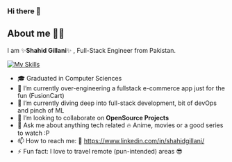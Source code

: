 ### Hi there 👋
## About me 🙋‍♂️
I am ✨**Shahid Gillani**✨ , Full-Stack Engineer from Pakistan.

[![My Skills](https://skills.thijs.gg/icons?i=react,nextjs,typescript,apollo,html,css,bootstrap,materialui,graphql,sass,figma,git,js,jquery,mongodb,mysql,nodejs,tailwind,alpinejs)](https://skills.thijs.gg)

- 🎓 Graduated in Computer Sciences
- 🔭 I’m currently over-engineering a fullstack e-commerce app just for the fun (FusionCart)
- 🌱 I’m currently diving deep into full-stack development, bit of devOps and pinch of ML
- 👯 I’m looking to collaborate on **OpenSource Projects**
- 💬 Ask me about anything tech related :fire: Anime, movies or a good series to watch :P
- 📫 How to reach me: :link: https://www.linkedin.com/in/shahidgillani/
- ⚡ Fun fact: I love to travel remote (pun-intended) areas :sunglasses:

<!--
**sibshahz/sibshahz** is a ✨ _special_  repository because its `README.md` (this file) appears on your GitHub profile.

Here are some ideas to get you started:

- 🔭 I’m currently working on ...
- 🌱 I’m currently learning ...
- 👯 I’m looking to collaborate on ...
- 🤔 I’m looking for help with ...
- 💬 Ask me about ...
- 📫 How to reach me: ...
- 😄 Pronouns: ...
- ⚡ Fun fact: ...
-->

